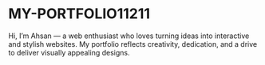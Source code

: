 # MY-PORTFOLIO11211
Hi, I’m Ahsan — a web enthusiast who loves turning ideas into interactive and stylish websites. My portfolio reflects creativity, dedication, and a drive to deliver visually appealing designs.
